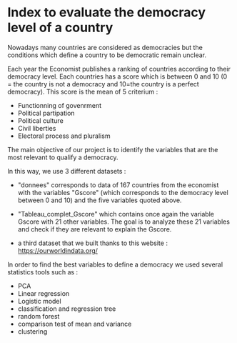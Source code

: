 # Index to evaluate the democracy level of a country

Nowadays many countries are considered as democracies but the conditions which define a country to be democratic remain unclear. 

Each year the Economist publishes a ranking of countries according to their democracy level. Each countries has a score which is between 0 and 10 (0 = the country is not a democracy and 10=the country is a perfect democracy). This score is the mean of 5 criterium : 
- Functionning of govenrment
- Political partipation
- Political culture
- Civil liberties
- Electoral process and pluralism

The main objective of our project is to identify the variables that are the most relevant to qualify a democracy. 

In this way, we use 3 different datasets :

- "donnees" corresponds to data of 167 countries from the economist with the variables "Gscore" (which corresponds to the democracy level between 0 and 10) and the five variables quoted above.


- "Tableau_complet_Gscore" which contains once again the variable Gscore with 21 other variables. The goal is to analyze these 21 variables and check if they are relevant to explain the Gscore.  

- a third dataset that we built thanks to this website : https://ourworldindata.org/



In order to find the best variables to define a democracy we used several statistics tools such as :
- PCA
- Linear regression
- Logistic model
- classification and regression tree
- random forest
- comparison test of mean and variance
- clustering

